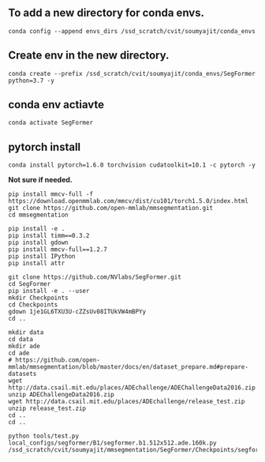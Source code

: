## To add a new directory for conda envs.
```
conda config --append envs_dirs /ssd_scratch/cvit/soumyajit/conda_envs
```
## Create env in the new directory.
```
conda create --prefix /ssd_scratch/cvit/soumyajit/conda_envs/SegFormer python=3.7 -y
```
## conda env actiavte
```
conda activate SegFormer
```
## pytorch install
```
conda install pytorch=1.6.0 torchvision cudatoolkit=10.1 -c pytorch -y
```

**Not sure if needed.**
```
pip install mmcv-full -f https://download.openmmlab.com/mmcv/dist/cu101/torch1.5.0/index.html
git clone https://github.com/open-mmlab/mmsegmentation.git
cd mmsegmentation
```

```
pip install -e .
pip install timm==0.3.2
pip install gdown
pip install mmcv-full==1.2.7
pip install IPython
pip install attr
```

```
git clone https://github.com/NVlabs/SegFormer.git
cd SegFormer
pip install -e . --user
mkdir Checkpoints
cd Checkpoints
gdown 1je1GL6TXU3U-cZZsUv08ITUkVW4mBPYy
cd ..
```
```
mkdir data
cd data
mkdir ade
cd ade
# https://github.com/open-mmlab/mmsegmentation/blob/master/docs/en/dataset_prepare.md#prepare-datasets
wget http://data.csail.mit.edu/places/ADEchallenge/ADEChallengeData2016.zip
unzip ADEChallengeData2016.zip
wget http://data.csail.mit.edu/places/ADEchallenge/release_test.zip
unzip release_test.zip
cd ..
cd ..
```

```
python tools/test.py local_configs/segformer/B1/segformer.b1.512x512.ade.160k.py /ssd_scratch/cvit/soumyajit/mmsegmentation/SegFormer/Checkpoints/segformer.b0.512x512.ade.160k.pth

```





